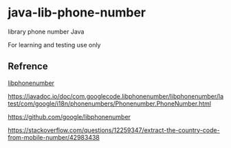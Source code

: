 # java-lib-phone-number
library phone number Java

For learning and testing use only

## Refrence

[libphonenumber](https://github.com/google/libphonenumber/tree/master?tab=readme-ov-file)

https://javadoc.io/doc/com.googlecode.libphonenumber/libphonenumber/latest/com/google/i18n/phonenumbers/Phonenumber.PhoneNumber.html

https://github.com/google/libphonenumber

https://stackoverflow.com/questions/12259347/extract-the-country-code-from-mobile-number/42983438
